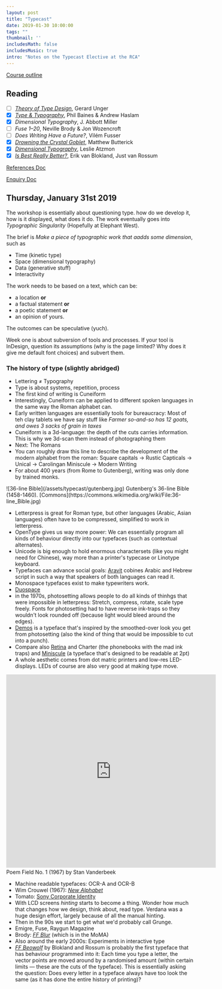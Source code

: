 ```yaml
---
layout: post
title: "Typecast"
date: 2019-01-30 10:00:00
tags: ""
thumbnail: ''
includesMath: false
includesMusic: true
intro: "Notes on the Typecast Elective at the RCA"
---
```


[Course outline](http://rcade.rca.ac.uk/pluginfile.php/69316/mod_resource/content/3/Expanded%20Practice%20-%20Spring%20Term%202019.pdf)

## Reading
- [ ] *[Theory of Type Design](https://www.amazon.co.uk/Theory-Type-Design-Gerard-Unger/dp/9462084408/ref=sr_1_1?ie=UTF8&qid=1549217495&sr=8-1&keywords=Theory+of+Type+Design)*, Gerard Unger
- [x] *[Type & Typography](http://library.rca.ac.uk/client/2015/search/results?qu=Type+%26+Typography&te=ILS#)*, Phil Baines & Andrew Haslam
- [x] *Dimensional Typography*, J. Abbott Miller
- [ ] *Fuse 1–20*, Neville Brody & Jon Wozencroft
- [ ] *Does Writing Have a Future?*, Vilém Fusser
- [x] *[Drowning the Crystal Goblet](https://practicaltypography.com/drowning-the-crystal-goblet.html)*, Matthew Butterick
- [x] *[Dimensional Typography](http://www.eyemagazine.com/blog/post/dimensional-typography)*, Leslie Atzmon
- [x] *[Is Best Really Better?](http://letterror.com/articles/is-best-really-better.html)*, Erik van Blokland, Just van Rossum

[References Doc](https://docs.google.com/document/d/1ENURWyF-r-HDoEKIpoMzVs1wMuL6cijbLwurojOYcM8/edit)

[Enquiry Doc](https://docs.google.com/document/d/14aemrAxaS6A9qcnpsV8QG-AJRa4DZpghiX0tYCDIYtY/edit)

## Thursday, January 31st 2019

The workshop is essentially about questioning type. how do we develop it, how is it displayed, what does it do. The work eventually goes into *Typographic Singularity* (Hopefully at Elephant West).

The brief is *Make a piece of typographic work that aadds some dimension*, such as

- Time (kinetic type)
- Space (dimensional typography)
- Data (generative stuff)
- Interactivity

The work needs to be based on a text, which can be:

- a location **or**
- a factual statement **or**
- a poetic statement **or**
- an opinion of yours.

The outcomes can be speculative (yuch).

Week one is about subversion of tools and processes. If your tool is InDesign, question its assumptions (why is the page limited? Why does it give me default font choices) and subvert them.

### The history of type (slightly abridged)

- Lettering ≠ Typography
- Type is about systems, repetition, process
- The first kind of writing is Cuneiform
- Interestingly, Cuneiform can be applied to different spoken languages in the same way the Roman alphabet can.
- Early written languages are essentially tools for bureaucracy: Most of teh clay tablets we have say stuff like *Farmer so-and-so has 12 goats, and owes 3 sacks of grain in taxes*
- Cuneiform is a 3d-language: the depth of the cuts carries information. This is why we 3d-scan them instead of photographing them
- Next: The Romans
- You can roughly draw this line to describe the development of the modern alphabet from the roman: Square capitals → Rustic Capticals → Unical → Carolingan Miniscule → Modern Writing
- For about 400 years (from Rome to Gutenberg), writing was only done by trained monks.

<div class='full' markdown='1'>
![36-line Bible](/assets/typecast/gutenberg.jpg)
Gutenberg's 36-line Bible (1458-1460). [Commons](https://commons.wikimedia.org/wiki/File:36-line_Bible.jpg)
</div>

- Letterpress is great for Roman type, but other languages (Arabic, Asian languages) often have to be compressed, simplified to work in letterpress.
- OpenType gives us way more power: We can essentially program all kinds of behaviour directly into our typefaces (such as contextual alternates).
- Unicode is big enough to hold enormous charactersets (like you might need for Chinese), way more than a printer's typecase or Linotype keyboard.
- Typefaces can advance social goals: [Aravit](https://www.aravrit.com/) cobines Arabic and Hebrew script in such a way that speakers of both languages can read it.
- Monospace typefaces exist to make typewriters work.
- [Duospace](https://ia.net/topics/in-search-of-the-perfect-writing-font)
- in the 1970s, photosetting allows people to do all kinds of thinhgs that were impossible in letterpress: Stretch, compress, rotate, scale type freely. Fonts for photosetting had to have reverse ink-traps so they wouldn't look rounded off (because light would bleed around the edges).
- [Demos](https://typographica.org/typeface-reviews/demos-next/) is a typeface that's inspired by the smoothed-over look you get from photosetting (also the kind of thing that would be impossible to cut into a punch).
- Compare also [Retina](https://frerejones.com/families/retina) and Charter (the phonebooks with the mad ink traps) and [Miniscule](https://typographica.org/typeface-reviews/minuscule/) (a typeface that's designed to be readable at 2pt)
- A whole aesthetic comes from dot matric printers and low-res LED-displays. LEDs of course are also very good at making type move.

<p>
<iframe width="560" height="515" src="https://www.youtube.com/embed/OsNmrCgwwQM" frameborder="0" allow="accelerometer; autoplay; encrypted-media; gyroscope; picture-in-picture" allowfullscreen></iframe>
Poem Field No. 1 (1967) by Stan Vanderbeek
</p>

- Machine readable typefaces: OCR-A and OCR-B
- Wim Crouwel (1967): *[New Alphabet](https://www.moma.org/collection/works/139322)*
- Tomato: [Sony Corporate Identity](https://vimeo.com/239379931)
- With LCD screens *hinting* starts to become a thing. Wonder how much that changes how we design, think about, read type. Verdana was a huge design effort, largely because of all the manual hinting.
- Then in the 90s we start to get what we'd probably call Grunge.
- Emigre, Fuse, Raygun Magazine
- Brody: *[FF Blur](https://www.moma.org/collection/works/139325)* (which is in the MoMA)
- Also around the early 2000s: Experiments in interactive type
- *[FF Beowolf](https://www.moma.org/collection/works/139326)* by Blokland and Rossum is probably the first typeface that has behaviour programmed into it: Each time you type a letter, the vector points are moved around by a randomised amount (within certain limits — these are the cuts of the typeface). This is essentially asking the question: Does every letter in a typeface always have too look the same (as it has done the entire history of printing)?